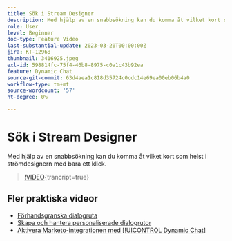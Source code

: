 ```yaml
---
title: Sök i Stream Designer
description: Med hjälp av en snabbsökning kan du komma åt vilket kort som helst i strömdesignern med bara ett klick.
role: User
level: Beginner
doc-type: Feature Video
last-substantial-update: 2023-03-20T00:00:00Z
jira: KT-12968
thumbnail: 3416925.jpeg
exl-id: 598814fc-75f4-46b8-8975-c0a1c43b92ea
feature: Dynamic Chat
source-git-commit: 63d4aea1c818d35724c0cdc14e69ea00eb06b4a0
workflow-type: tm+mt
source-wordcount: '57'
ht-degree: 0%

---
```


# Sök i Stream Designer

Med hjälp av en snabbsökning kan du komma åt vilket kort som helst i strömdesignern med bara ett klick.

>[!VIDEO](https://video.tv.adobe.com/v/3416925/?quality=12&learn=on){trancript=true}

## Fler praktiska videor

* [Förhandsgranska dialogruta](dialogue-preview.md)
* [Skapa och hantera personaliserade dialogrutor](dialogue-management.md)
* [Aktivera Marketo-integrationen med [!UICONTROL Dynamic Chat]](marketo-integration.md)
